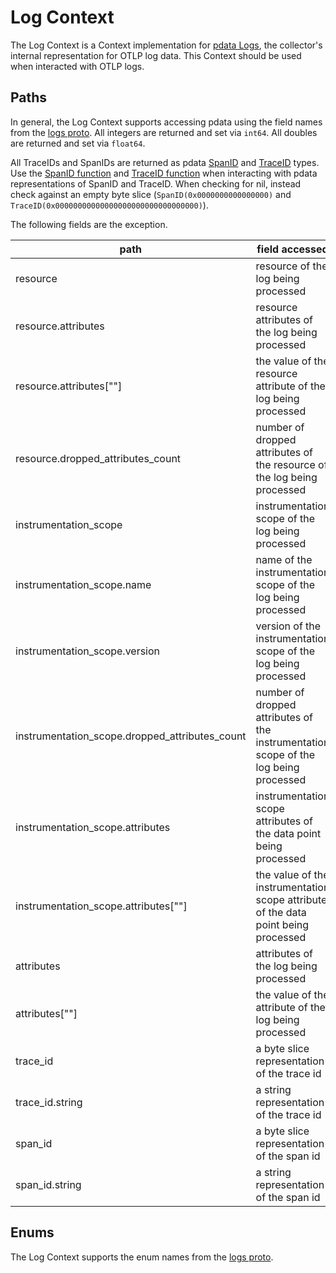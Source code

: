 # Log Context

The Log Context is a Context implementation for [pdata Logs](https://github.com/open-telemetry/opentelemetry-collector/tree/main/pdata/plog), the collector's internal representation for OTLP log data.  This Context should be used when interacted with OTLP logs.

## Paths
In general, the Log Context supports accessing pdata using the field names from the [logs proto](https://github.com/open-telemetry/opentelemetry-proto/blob/main/opentelemetry/proto/logs/v1/logs.proto).  All integers are returned and set via `int64`.  All doubles are returned and set via `float64`.

All TraceIDs and SpanIDs are returned as pdata [SpanID](https://github.com/open-telemetry/opentelemetry-collector/blob/main/pdata/pcommon/spanid.go) and [TraceID](https://github.com/open-telemetry/opentelemetry-collector/blob/main/pdata/pcommon/traceid.go) types.  Use the [SpanID function](https://github.com/open-telemetry/opentelemetry-collector-contrib/blob/main/pkg/ottl/ottlfuncs/README.md#spanid) and [TraceID function](https://github.com/open-telemetry/opentelemetry-collector-contrib/blob/main/pkg/ottl/ottlfuncs/README.md#traceid) when interacting with pdata representations of SpanID and TraceID.  When checking for nil, instead check against an empty byte slice (`SpanID(0x0000000000000000)` and `TraceID(0x00000000000000000000000000000000)`).

The following fields are the exception.

| path                                           | field accessed                                                                       | type                                                                    |
|------------------------------------------------|--------------------------------------------------------------------------------------|-------------------------------------------------------------------------|
| resource                                       | resource of the log being processed                                                  | pcommon.Resource                                                        |
| resource.attributes                            | resource attributes of the log being processed                                       | pcommon.Map                                                             |
| resource.attributes\[""\]                      | the value of the resource attribute of the log being processed                       | string, bool, int64, float64, pcommon.Map, pcommon.Slice, []byte or nil |
| resource.dropped_attributes_count              | number of dropped attributes of the resource of the log being processed              | int64                                                                   |
| instrumentation_scope                          | instrumentation scope of the log being processed                                     | pcommon.InstrumentationScope                                            |
| instrumentation_scope.name                     | name of the instrumentation scope of the log being processed                         | string                                                                  |
| instrumentation_scope.version                  | version of the instrumentation scope of the log being processed                      | string                                                                  |
| instrumentation_scope.dropped_attributes_count | number of dropped attributes of the instrumentation scope of the log being processed | int64                                                                   |
| instrumentation_scope.attributes               | instrumentation scope attributes of the data point being processed                   | pcommon.Map                                                             |
| instrumentation_scope.attributes\[""\]         | the value of the instrumentation scope attribute of the data point being processed   | string, bool, int64, float64, pcommon.Map, pcommon.Slice, []byte or nil |
| attributes                                     | attributes of the log being processed                                                | pcommon.Map                                                             |
| attributes\[""\]                               | the value of the attribute of the log being processed                                | string, bool, int64, float64, pcommon.Map, pcommon.Slice, []byte or nil |
| trace_id                                       | a byte slice representation of the trace id                                          | pcommon.TraceID                                                         |
| trace_id.string                                | a string representation of the trace id                                              | string                                                                  |
| span_id                                        | a byte slice representation of the span id                                           | pcommon.SpanID                                                          |
| span_id.string                                 | a string representation of the span id                                               | string                                                                  |

## Enums

The Log Context supports the enum names from the [logs proto](https://github.com/open-telemetry/opentelemetry-proto/blob/main/opentelemetry/proto/logs/v1/logs.proto).
